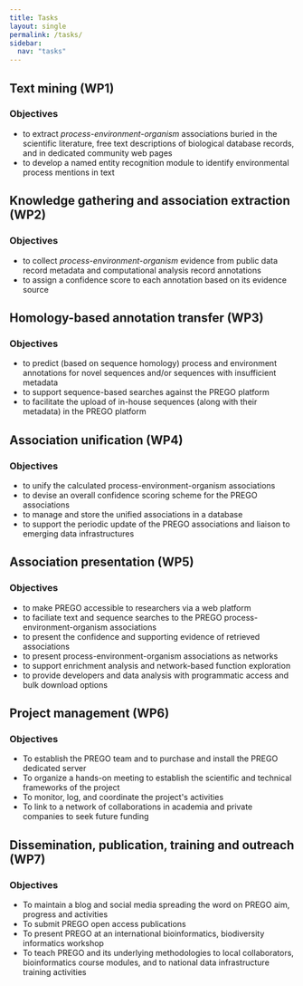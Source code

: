 ```yaml
---
title: Tasks
layout: single
permalink: /tasks/
sidebar:
  nav: "tasks"
---
```


## Text mining (WP1)
### Objectives
* to extract *process-environment-organism* associations buried in the scientific literature, free text descriptions of biological database records, and in dedicated community web pages
* to develop a named entity recognition module to identify environmental process mentions in text


## Knowledge gathering and association extraction (WP2)
### Objectives
* to collect *process-environment-organism* evidence from public data record metadata and computational analysis record annotations
* to assign a confidence score to each annotation based on its evidence source


## Homology-based annotation transfer (WP3)
### Objectives
* to predict (based on sequence homology) process and environment annotations for novel sequences and/or sequences with insufficient metadata
* to support sequence-based searches against the PREGO platform
* to facilitate the upload of in-house sequences (along with their metadata) in the PREGO platform

## Association unification (WP4)
### Objectives
* to unify the calculated process-environment-organism associations
* to devise an overall confidence scoring scheme for the PREGO associations
* to manage and store the unified associations in a database
* to support the periodic update of the PREGO associations and liaison to emerging data infrastructures


## Association presentation (WP5)
### Objectives
* to make PREGO accessible to researchers via a web platform
* to faciliate text and sequence searches to the PREGO process-environment-organism associations
* to present the confidence and supporting evidence of retrieved associations
* to present process-environment-organism associations as networks
* to support enrichment analysis and network-based function exploration
* to provide developers and data analysis with programmatic access and bulk download options

## Project management (WP6)
### Objectives
* To establish the PREGO team and to purchase and install the PREGO dedicated server
* To organize a hands-on meeting to establish the scientific and technical frameworks of the project
* To monitor, log, and coordinate the project's activities
* To link to a network of collaborations in academia and private companies to seek future funding

## Dissemination, publication, training and outreach (WP7)
### Objectives
* To maintain a blog and social media spreading the word on PREGO aim, progress and activities
* To submit PREGO open access publications
* To present PREGO at an international bioinformatics, biodiversity informatics workshop
* To teach PREGO and its underlying methodologies to local collaborators, bioinformatics course modules, and to national data infrastructure training activities